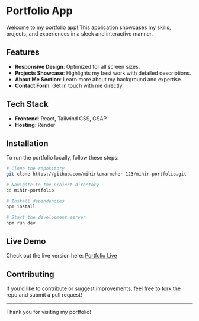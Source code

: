 # Portfolio App

Welcome to my portfolio app! This application showcases my skills, projects, and experiences in a sleek and interactive manner.

## Features
- **Responsive Design**: Optimized for all screen sizes.
- **Projects Showcase**: Highlights my best work with detailed descriptions.
- **About Me Section**: Learn more about my background and expertise.
- **Contact Form**: Get in touch with me directly.

## Tech Stack
- **Frontend**: React, Tailwind CSS, GSAP
- **Hosting**: Render

## Installation
To run the portfolio locally, follow these steps:

```bash
# Clone the repository
git clone https://github.com/mihirkumarmeher-123/mihir-portfolio.git

# Navigate to the project directory
cd mihir-portfolio

# Install dependencies
npm install

# Start the development server
npm run dev
```

## Live Demo
Check out the live version here: [Portfolio Live](https://mihirkumarmeherportfolio.netlify.app/)

## Contributing
If you'd like to contribute or suggest improvements, feel free to fork the repo and submit a pull request!

---
Thank you for visiting my portfolio!

